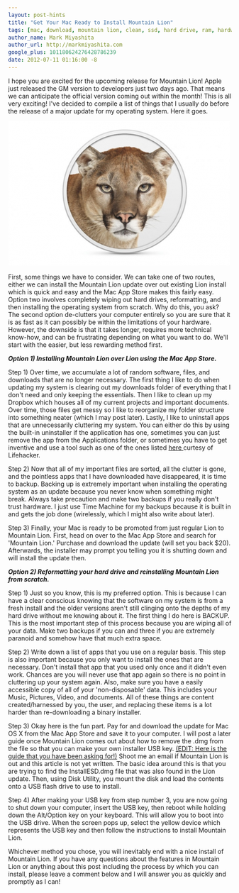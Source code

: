 ```yaml
---
layout: post-hints
title: "Get Your Mac Ready to Install Mountain Lion"
tags: [mac, download, mountain lion, clean, ssd, hard drive, ram, hardware, software, install, update]
author_name: Mark Miyashita
author_url: http://markmiyashita.com
google_plus: 101180624276428786239
date: 2012-07-11 01:16:00 -8
---
```


I hope you are excited for the upcoming release for Mountain Lion! Apple just released the GM version to developers just two days ago. That means we can anticipate the official version coming out within the month! This is all very exciting! I've decided to compile a list of things that I usually do before the release of a major update for my operating system. Here it goes.

<img class="clear blog-image-full-border" src="/images/os-x-mountain-lion.jpeg" title="Mountain Lion">

First, some things we have to consider. We can take one of two routes, either we can install the Mountain Lion update over out existing Lion install which is quick and easy and the Mac App Store makes this fairly easy. Option two involves completely wiping out hard drives, reformatting, and then installing the operating system from scratch. Why do this, you ask? The second option de-clutters your computer entirely so you are sure that it is as fast as it can possibly be within the limitations of your hardware. However, the downside is that it takes longer, requires more technical know-how, and can be frustrating depending on what you want to do. We'll start with the easier, but less rewarding method first.

***Option 1) Installing Mountain Lion over Lion using the Mac App Store.***

Step 1) Over time, we accumulate a lot of random software, files, and downloads that are no longer necessary. The first thing I like to do when updating my system is clearing out my downloads folder of everything that I don't need and only keeping the essentials. Then I like to clean up my Dropbox which houses all of my current projects and important documents. Over time, those files get messy so I like to reorganize my folder structure into something neater (which I may post later). Lastly, I like to uninstall apps that are unnecessarily cluttering my system. You can either do this by using the built-in uninstaller if the application has one, sometimes you can just remove the app from the Applications folder, or sometimes you have to get inventive and use a tool such as one of the ones listed <a href="http://lifehacker.com/5828738/the-best-app-uninstaller-for-mac">here </a> curtesy of Lifehacker.

Step 2) Now that all of my important files are sorted, all the clutter is gone, and the pointless apps that I have downloaded have disappeared, it is time to backup. Backing up is extremely important when installing the operating system as an update because you never know when something might break. Always take precaution and make two backups if you really don't trust hardware. I just use Time Machine for my backups because it is built in and gets the job done (wirelessly, which I might also write about later).

Step 3) Finally, your Mac is ready to be promoted from just regular Lion to Mountain Lion. First, head on over to the Mac App Store and search for 'Mountain Lion.' Purchase and download the update (will set you back $20). Afterwards, the installer may prompt you telling you it is shutting down and will install the update then.


***Option 2) Reformatting your hard drive and reinstalling Mountain Lion from scratch.***

Step 1) Just so you know, this is my preferred option. This is because I can have a clear conscious knowing that the software on my system is from a fresh install and the older versions aren't still clinging onto the depths of my hard drive without me knowing about it. The first thing I do here is BACKUP. This is the most important step of this process because you are wiping all of your data. Make two backups if you can and three if you are extremely paranoid and somehow have that much extra space.

Step 2) Write down a list of apps that you use on a regular basis. This step is also important because you only want to install the ones that are necessary. Don't install that app that you used only once and it didn't even work. Chances are you will never use that app again so there is no point in cluttering up your system again. Also, make sure you have a easily accessible copy of all of your 'non-disposable' data. This includes your Music, Pictures, Video, and documents. All of these things are content created/harnessed by you, the user, and replacing these items is a lot harder than re-downloading a binary installer.

Step 3) Okay here is the fun part. Pay for and download the update for Mac OS X from the Mac App Store and save it to your computer. I will post a later guide once Mountain Lion comes out about how to remove the .dmg from the file so that you can make your own installer USB key. <a href="http://hints.binaryage.com/how-to-make-a-mountain-lion-usb-installer-key/">(EDIT: Here is the guide that you have been asking for!)</a> Shoot me an email if Mountain Lion is out and this article is not yet written. The basic idea around this is that you are trying to find the InstallESD.dmg file that was also found in the Lion update. Then, using Disk Utility, you mount the disk and load the contents onto a USB flash drive to use to install.

Step 4) After making your USB key from step number 3, you are now going to shut down your computer, insert the USB key, then reboot while holding down the Alt/Option key on your keyboard. This will allow you to boot into the USB drive. When the screen pops up, select the yellow device which represents the USB key and then follow the instructions to install Mountain Lion. 

Whichever method you chose, you will inevitably end with a nice install of Mountain Lion. If you have any questions about the features in Mountain Lion or anything about this post including the process by which you can install, please leave a comment below and I will answer you as quickly and promptly as I can!

